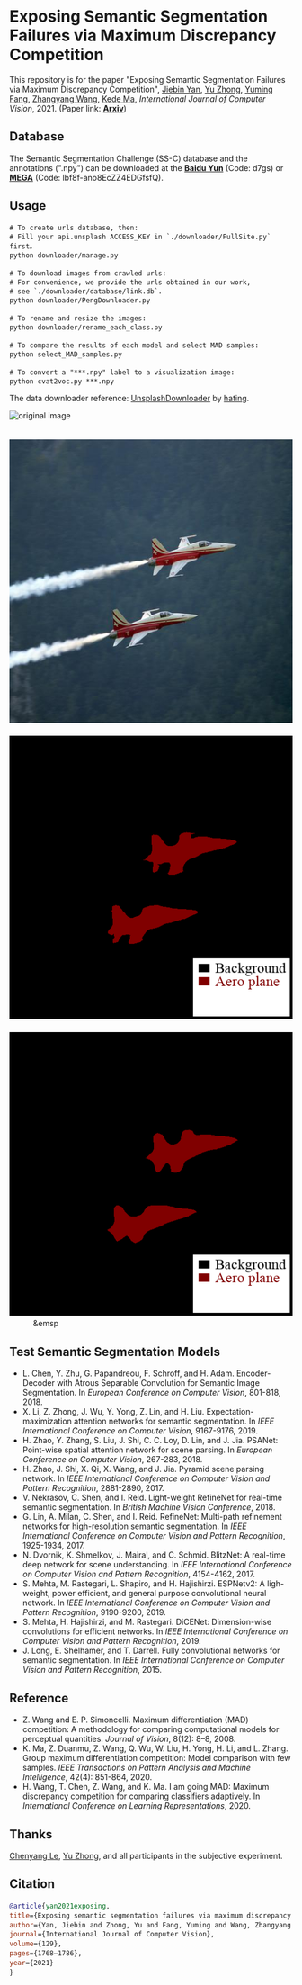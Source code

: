 # Exposing Semantic Segmentation Failures via Maximum Discrepancy Competition

This repository is for the paper "Exposing Semantic Segmentation Failures via Maximum Discrepancy Competition",
[Jiebin Yan](https://github.com/QTJiebin), [Yu Zhong](https://github.com/zhy1887996acm), [Yuming Fang](http://sim.jxufe.cn/JDMKL/ymfang.html), [Zhangyang Wang](https://vita-group.github.io/group.html), [Kede Ma](https://kedema.org/), *International Journal of Computer Vision*, 2021. (Paper link: [**Arxiv**](https://arxiv.org/abs/2103.00259))

## Database
The Semantic Segmentation Challenge (SS-C) database and the annotations (".npy") can be downloaded at the [**Baidu Yun**](https://pan.baidu.com/s/1adhYML0695eUSwdX5vSCDQ) (Code: d7gs) or [**MEGA**](https://mega.nz/folder/a9QjHawJ) (Code: lbf8f-ano8EcZZ4EDGfsfQ).

## Usage

```shell script
# To create urls database, then:
# Fill your api.unsplash ACCESS_KEY in `./downloader/FullSite.py` first。
python downloader/manage.py

# To download images from crawled urls:
# For convenience, we provide the urls obtained in our work, 
# see `./downloader/database/link.db`.
python downloader/PengDownloader.py

# To rename and resize the images:
python downloader/rename_each_class.py

# To compare the results of each model and select MAD samples:
python select_MAD_samples.py

# To convert a "***.npy" label to a visualization image:
python cvat2voc.py ***.npy
```
The data downloader reference: [UnsplashDownloader](https://github.com/hating/UnsplashDownloader) by [hating](https://github.com/hating).

<img scr="https://github.com/QTJiebin/MAD_Segmentation/tree/main/image_samples/aeroplane.jpg" width="50" height="50" alt="original image" />

&emsp;　![](./image_samples/aeroplane.jpg) &emsp;　&emsp;　&emsp;　![](./image_samples/DeepLab_aeroplane.png) &emsp;　&emsp;　&emsp;　![](./image_samples/EMANet_aeroplane.png)　&emsp;　&emsp <br>

## Test Semantic Segmentation Models

- L. Chen, Y. Zhu, G. Papandreou, F. Schroff, and H. Adam. Encoder-Decoder with Atrous Separable Convolution for Semantic Image Segmentation. In *European Conference
on Computer Vision*, 801-818, 2018.
- X. Li, Z. Zhong, J. Wu, Y. Yong, Z. Lin, and H. Liu. Expectation-maximization attention networks for semantic segmentation. In *IEEE International Conference on Computer Vision*, 9167-9176, 2019.
- H. Zhao, Y. Zhang, S. Liu, J. Shi, C. C. Loy, D. Lin, and J. Jia. PSANet: Point-wise spatial attention network for scene parsing. In *European Conference
on Computer Vision*, 267-283, 2018.
- H. Zhao, J. Shi, X. Qi, X. Wang, and J. Jia. Pyramid scene parsing network. In *IEEE International Conference on Computer Vision and Pattern Recognition*, 2881-2890, 2017.
- V. Nekrasov, C. Shen, and I. Reid. Light-weight RefineNet for real-time semantic segmentation. In *British Machine Vision Conference*, 2018.
- G. Lin, A. Milan, C. Shen, and I. Reid. RefineNet: Multi-path refinement networks for high-resolution semantic segmentation. In *IEEE International Conference on Computer Vision and Pattern Recognition*, 1925-1934, 2017.
- N. Dvornik, K. Shmelkov, J. Mairal, and C. Schmid. BlitzNet: A real-time deep network for scene understanding. In *IEEE International Conference on Computer Vision and Pattern Recognition*, 4154-4162, 2017.
- S. Mehta, M. Rastegari, L. Shapiro, and H. Hajishirzi. ESPNetv2: A ligh-weight, power efficient, and general purpose convolutional neural network. In *IEEE International Conference on Computer Vision and Pattern Recognition*, 9190-9200, 2019.
- S. Mehta, H. Hajishirzi, and M. Rastegari. DiCENet: Dimension-wise convolutions for efficient networks. In *IEEE International Conference on Computer Vision and Pattern Recognition*, 2019.
- J. Long, E. Shelhamer, and T. Darrell. Fully convolutional networks for semantic segmentation. In *IEEE International Conference on Computer Vision and Pattern Recognition*, 2015.

## Reference

- Z. Wang and E. P. Simoncelli. Maximum differentiation (MAD) competition: A methodology for comparing computational models for perceptual quantities. *Journal of Vision*, 8(12): 8–8, 2008.
- K. Ma, Z. Duanmu, Z. Wang, Q. Wu, W. Liu, H. Yong, H. Li, and L. Zhang. Group maximum differentiation competition: Model comparison with few samples. *IEEE Transactions on Pattern Analysis and Machine Intelligence*, 42(4): 851-864, 2020.
- H. Wang, T. Chen, Z. Wang, and K. Ma. I am going MAD: Maximum discrepancy competition for comparing classifiers adaptively. In *International Conference on Learning Representations*, 2020.

## Thanks
[Chenyang Le](https://leshier.github.io), [Yu Zhong](https://github.com/zhy1887996acm), and all participants in the subjective experiment.

## Citation
```bibtex
@article{yan2021exposing,
title={Exposing semantic segmentation failures via maximum discrepancy competition},
author={Yan, Jiebin and Zhong, Yu and Fang, Yuming and Wang, Zhangyang and Ma, Kede},
journal={International Journal of Computer Vision},
volume={129},
pages={1768–1786},
year={2021}
}


